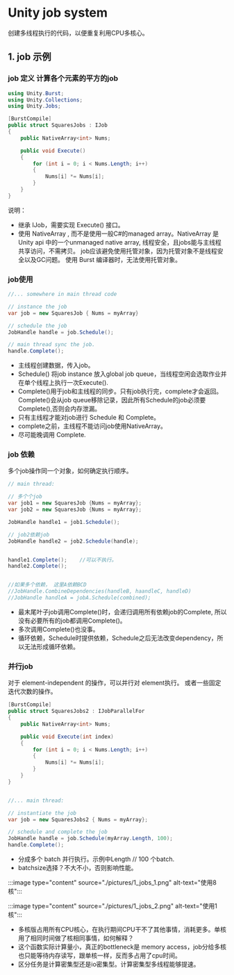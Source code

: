 # Unity job system

创建多线程执行的代码，以便重复利用CPU多核心。

## 1. job 示例

### job 定义 计算各个元素的平方的job

```csharp
using Unity.Burst;
using Unity.Collections;
using Unity.Jobs;

[BurstCompile]
public struct SquaresJobs : IJob
{
    public NativeArray<int> Nums;

    public void Execute()
    {
        for (int i = 0; i < Nums.Length; i++)
        {
            Nums[i] *= Nums[i];
        }
    }
}

```

说明：

- 继承 IJob，需要实现 Execute() 接口。
- 使用 NativeArray , 而不是使用一般C#的managed array。NativeArray 是Unity api 中的一个unmanaged native array, 线程安全，且jobs能与主线程共享访问，不需拷贝。
job应该避免使用托管对象，因为托管对象不是线程安全以及GC问题。 使用 Burst 编译器时，无法使用托管对象。

### job使用

```csharp
//... somewhere in main thread code

// instance the job
var job = new SquaresJob { Nums = myArray}

// schedule the job
JobHandle handle = job.Schedule();

// main thread sync the job.
handle.Complete();

```

- 主线程创建数据，传入job。
- Schedule() 将job instance 放入global job queue，当线程空闲会选取作业并在单个线程上执行一次Execute().
- Complete()用于job和主线程的同步。只有job执行完，complete才会返回。Complete()会从job queue移除记录，因此所有Schedule的job必须要Complete(),否则会内存泄漏。
- 只有主线程才能对job进行 Schedule 和 Complete。
- complete之前，主线程不能访问job使用NativeArray。
- 尽可能晚调用 Complete.

### job 依赖

多个job操作同一个对象，如何确定执行顺序。

```csharp
// main thread:

// 多个个job
var job1 = new SquaresJob {Nums = myArray};
var job2 = new SquaresJob {Nums = myArray};

JobHandle handle1 = job1.Schedule();

// job2依赖job
JobHandle handle2 = job2.Schedule(handle);


handle1.Complete();    //可以不执行。
handle2.Complete();


//如果多个依赖， 这里A依赖BCD
//JobHandle.CombineDependencies(handleB, haandleC, handleD)
//JobHandle handleA = jobA.Schedule(combined);

```

- 最末尾叶子job调用Complete()时，会递归调用所有依赖job的Complete, 所以没有必要所有的job都调用Complete()。
- 多次调用Complete()也没事。
- 循环依赖，Schedule时提供依赖，Schedule之后无法改变dependency，所以无法形成循环依赖。

### 并行job

对于 element-independent 的操作，可以并行对 element执行。 或者一些固定迭代次数的操作。

```csharp
[BurstCompile]
public struct SquaresJobs2 : IJobParallelFor
{
    public NativeArray<int> Nums;

    public void Execute(int index)
    {
        for (int i = 0; i < Nums.Length; i++)
        {
            Nums[i] *= Nums[i];
        }
    }
}


//... main thread:

// instantiate the job
var job = new SquaresJobs2 { Nums = myArray};

// schedule and complete the job
JobHandle handle = job.Schedule(myArray.Length, 100);
handle.Complete();

```

- 分成多个 batch 并行执行。示例中Length // 100 个batch.
- batchsize选择？不大不小，否则影响性能。

:::image type="content" source="./pictures/1_jobs_1.png" alt-text="使用8核":::

:::image type="content" source="./pictures/1_jobs_2.png" alt-text="使用1核":::

- 多核版占用所有CPU核心，在执行期间CPU干不了其他事情，消耗更多。单核用了相同时间做了核相同事情，如何解释？
- 这个函数实际计算量小，真正的bottleneck是 memory access，job分给多核也只能等待内存读写，跟单核一样，反而多占用了cpu时间。
- 区分任务是计算密集型还是io密集型。计算密集型多线程能够提速。
